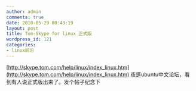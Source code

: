 ```yaml
---
author: admin
comments: true
date: 2010-05-29 00:43:19
layout: post
title: Tom-Skype for linux 正式版
wordpress_id: 121
categories:
- linux前沿
---
```


[http://skype.tom.com/help/linux/index_linux.htm](http://skype.tom.com/help/linux/index_linux.htm) 夜逛ubuntu中文论坛，看到有人说正式版出来了。发个帖子纪念下

